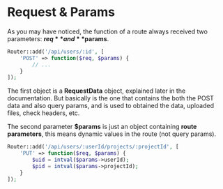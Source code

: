 # Request & Params

As you may have noticed, the function of a route always received two parameters: **$req** and **$params**.

```php
Router::add('/api/users/:id', [
    'POST' => function($req, $params) {
        // ...
    }
]);
```

The first object is a **RequestData** object, explained later in the documentation. But basically is the one that contains the both the POST data and also query params, and is used to obtained the data, uploaded files, check headers, etc.

The second parameter **$params** is just an object containing **route parameters**, this means dynamic values in the route (not query params).

```php
Router::add('/api/users/:userId/projects/:projectId', [
    'PUT' => function($req, $params) {
        $uid = intval($params->userId);
        $pid = intval($params->projectId);
    }
]);
```
